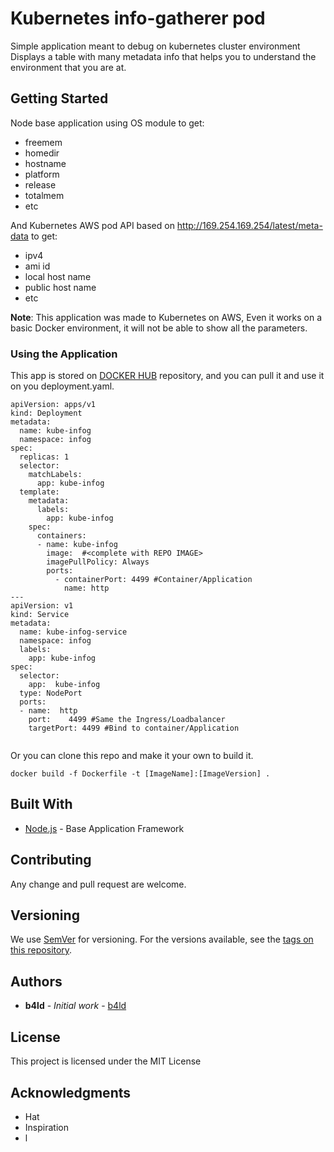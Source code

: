# Kubernetes info-gatherer pod

Simple application meant to debug on kubernetes cluster environment
Displays a table with many metadata info that helps you to understand the environment that you are at.

## Getting Started

Node base application using OS module to get:

- freemem
- homedir
- hostname
- platform
- release
- totalmem
- etc

And Kubernetes AWS pod API based on http://169.254.169.254/latest/meta-data to get:

- ipv4
- ami id
- local host name
- public host name
- etc


**Note**: This application was made to Kubernetes on AWS, 
Even it works on a basic Docker environment, it will not be able to show all the parameters.


### Using the Application

This app is stored on [DOCKER HUB](https://cloud.docker.com/repository/docker/b4lddocker/deployment-kube-info-gatherer) repository, and you can pull it and use it on you deployment.yaml.

```
apiVersion: apps/v1
kind: Deployment
metadata:
  name: kube-infog
  namespace: infog
spec:
  replicas: 1
  selector:
    matchLabels:
      app: kube-infog
  template:
    metadata:
      labels:
        app: kube-infog
    spec:
      containers:
      - name: kube-infog
        image:  #<complete with REPO IMAGE>
        imagePullPolicy: Always
        ports:
          - containerPort: 4499 #Container/Application
            name: http
---
apiVersion: v1
kind: Service
metadata:
  name: kube-infog-service
  namespace: infog
  labels:
    app: kube-infog
spec:
  selector:
    app:  kube-infog
  type: NodePort
  ports:
  - name:  http
    port:    4499 #Same the Ingress/Loadbalancer
    targetPort: 4499 #Bind to container/Application
    
```




Or you can clone this repo and make it your own to build it.
```
docker build -f Dockerfile -t [ImageName]:[ImageVersion] .
```


## Built With

* [Node.js](https://nodejs.org/en/) - Base Application Framework

## Contributing

Any change and pull request are welcome.

## Versioning

We use [SemVer](http://semver.org/) for versioning. For the versions available, see the [tags on this repository](https://github.com/b4ld/deployment-kube-info-gatherer/tags). 

## Authors

* **b4ld** - *Initial work* - [b4ld](https://github.com/b4ld)


## License

This project is licensed under the MIT License

## Acknowledgments

* Hat
* Inspiration
* l
